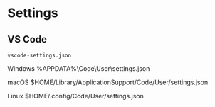 # Settings

## VS Code
`vscode-settings.json`  

Windows %APPDATA%\Code\User\settings.json

macOS $HOME/Library/ApplicationSupport/Code/User/settings.json

Linux $HOME/.config/Code/User/settings.json

